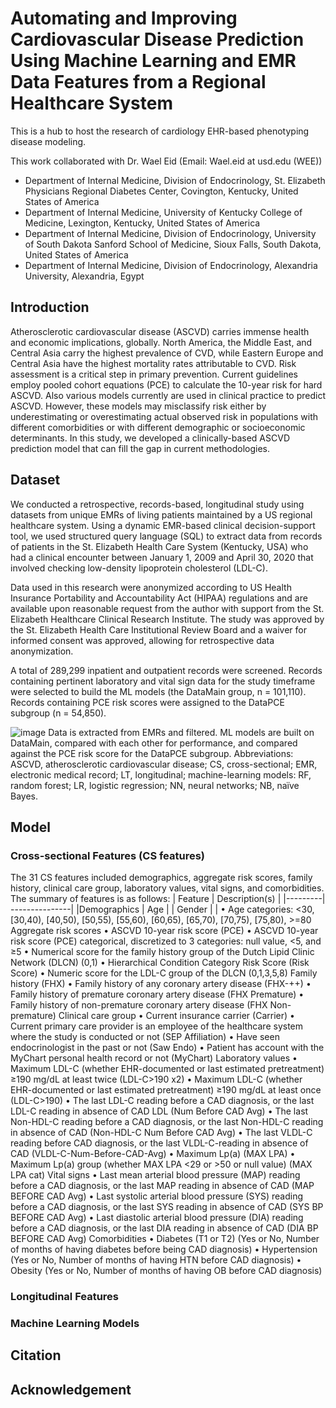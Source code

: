 # Automating and Improving Cardiovascular Disease Prediction Using Machine Learning and EMR Data Features from a Regional Healthcare System
This is a hub to host the research of cardiology EHR-based phenotyping disease modeling. 

This work collaborated with Dr. Wael Eid (Email: Wael.eid at usd.edu (WEE))
- Department of Internal Medicine, Division of Endocrinology, St. Elizabeth Physicians Regional Diabetes Center, Covington, Kentucky, United States of America 
- Department of Internal Medicine, University of Kentucky College of Medicine, Lexington, Kentucky, United States of America
- Department of Internal Medicine, Division of Endocrinology, University of South Dakota Sanford School of Medicine, Sioux Falls, South Dakota, United States of America
- Department of Internal Medicine, Division of Endocrinology, Alexandria University, Alexandria, Egypt

## Introduction

Atherosclerotic cardiovascular disease (ASCVD) carries immense health and economic implications, globally.  North America, the Middle East, and Central Asia carry the highest prevalence of CVD, while Eastern Europe and Central Asia have the highest mortality rates attributable to CVD. Risk assessment is a critical step in primary prevention. Current guidelines employ pooled cohort equations (PCE) to calculate the 10-year risk for hard ASCVD. Also various models currently are used in clinical practice to predict ASCVD. However, these models may misclassify risk either by underestimating or overestimating actual observed risk in populations with different comorbidities or with different demographic or socioeconomic determinants. In this study, we developed a clinically-based ASCVD prediction model that can fill the gap in current methodologies.

## Dataset 

We conducted a retrospective, records-based, longitudinal study using datasets from unique EMRs of living patients maintained by a US regional healthcare system. Using a dynamic EMR-based clinical decision-support tool, we used structured query language (SQL) to extract data from records of patients in the St. Elizabeth Health Care System (Kentucky, USA) who had a clinical encounter between January 1, 2009 and April 30, 2020 that involved checking low-density lipoprotein cholesterol (LDL-C). 

Data used in this research were anonymized according to US Health Insurance Portability and Accountability Act (HIPAA) regulations and are available upon reasonable request from the author with support from the St. Elizabeth Healthcare Clinical Research Institute. The study was approved by the St. Elizabeth Health Care Institutional Review Board and a waiver for informed consent was approved, allowing for retrospective data anonymization.

A total of 289,299 inpatient and outpatient records were screened. Records containing pertinent laboratory and vital sign data for the study timeframe were selected to build the ML models (the DataMain group, n = 101,110). Records containing PCE risk scores were assigned to the DataPCE subgroup (n = 54,850). 

![image](https://user-images.githubusercontent.com/98625360/164759975-55aa53c5-09d7-468a-bd49-c915a174c12c.png)
Data is extracted from EMRs and filtered. ML models are built on DataMain, compared with each other for performance, and compared against the PCE risk score for the DataPCE subgroup. Abbreviations: ASCVD, atherosclerotic cardiovascular disease; CS, cross-sectional; EMR, electronic medical record; LT, longitudinal; machine-learning models: RF, random forest; LR, logistic regression; NN, neural networks; NB, naïve Bayes.

## Model

### Cross-sectional Features (CS features)
The 31 CS features included demographics, aggregate risk scores, family history, clinical care group, laboratory values, vital signs, and comorbidities.
The summary of features is as follows:
| Feature |	Description(s) |
|---------| ---------------|
|Demographics	|	Age |
|	Gender  |           | 
•	Age categories: <30, [30,40), [40,50), [50,55), [55,60), [60,65), [65,70), [70,75), [75,80), >=80
Aggregate risk scores
	•	ASCVD 10-year risk score (PCE)
•	ASCVD 10-year risk score (PCE) categorical, discretized to 3 categories: null value, <5, and ≥5
•	Numerical score for the family history group of the Dutch Lipid Clinic Network (DLCN)  (0,1)
•	Hierarchical Condition Category Risk Score (Risk Score)
•	Numeric score for the LDL-C group of the DLCN (0,1,3,5,8)
Family history (FHX)	•	Family history of any coronary artery disease (FHX-++)
•	Family history of premature coronary artery disease (FHX Premature)
•	Family history of non-premature coronary artery disease (FHX Non-premature)
Clinical care group	•	Current insurance carrier (Carrier)
•	Current primary care provider is an employee of the healthcare system where the study is conducted or not (SEP Affiliation)
•	Have seen endocrinologist in the past or not (Saw Endo)
•	Patient has account with the MyChart personal health record or not (MyChart)
Laboratory values	•	Maximum LDL-C (whether EHR-documented or last estimated pretreatment) ≥190 mg/dL at least twice (LDL-C>190 x2)
•	Maximum LDL-C (whether EHR-documented or last estimated pretreatment) ≥190 mg/dL at least once (LDL-C>190)
•	The last LDL-C reading before a CAD diagnosis, or the last LDL-C reading in absence of CAD LDL (Num Before CAD Avg) 
•	The last Non-HDL-C reading before a CAD diagnosis, or the last Non-HDL-C reading in absence of CAD (Non-HDL-C Num Before CAD Avg) 
•	The last VLDL-C reading before CAD diagnosis, or the last VLDL-C-reading in absence of CAD (VLDL-C-Num-Before-CAD-Avg)
•	Maximum Lp(a) (MAX LPA)
•	Maximum Lp(a) group (whether MAX LPA <29 or >50 or null value) (MAX LPA cat)
Vital signs	•	Last mean arterial blood pressure (MAP) reading before a CAD diagnosis, or the last MAP reading in absence of CAD (MAP BEFORE CAD Avg)
•	Last systolic arterial blood pressure (SYS) reading before a CAD diagnosis, or the last SYS reading in absence of CAD (SYS BP BEFORE CAD Avg) 
•	Last diastolic arterial blood pressure (DIA) reading before a CAD diagnosis, or the last DIA reading in absence of CAD (DIA BP BEFORE CAD Avg)
Comorbidities	•	Diabetes (T1 or T2) (Yes or No, Number of months of having diabetes before being CAD diagnosis)
•	Hypertension (Yes or No, Number of months of having HTN before CAD diagnosis)
•	Obesity (Yes or No, Number of months of having OB before CAD diagnosis)


### Longitudinal Features

### Machine Learning Models

## Citation

## Acknowledgement


